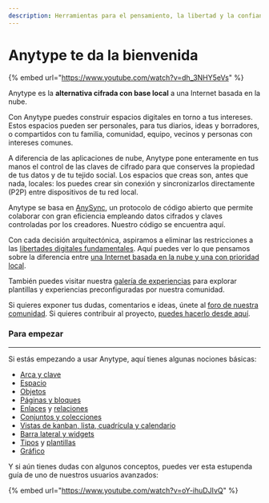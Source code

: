 ```yaml
---
description: Herramientas para el pensamiento, la libertad y la confianza
---
```


# Anytype te da la bienvenida

{% embed url="https://www.youtube.com/watch?v=dh_3NHY5eVs" %}

Anytype es la **alternativa cifrada con base local** a una Internet basada en la nube.&#x20;

Con Anytype puedes construir espacios digitales en torno a tus intereses. Estos espacios pueden ser personales, para tus diarios, ideas y borradores, o compartidos con tu familia, comunidad, equipo, vecinos y personas con intereses comunes.

A diferencia de las aplicaciones de nube, Anytype pone enteramente en tus manos el control de las claves de cifrado para que conserves la propiedad de tus datos y de tu tejido social. Los espacios que creas son, antes que nada, locales: los puedes crear sin conexión y sincronizarlos directamente (P2P) entre dispositivos de tu red local.&#x20;

Anytype se basa en [AnySync](https://tech.anytype.io/any-sync/overview), un protocolo de código abierto que permite colaborar con gran eficiencia empleando datos cifrados y claves controladas por los creadores. Nuestro código se encuentra aquí.

Con cada decisión arquitectónica, aspiramos a eliminar las restricciones a las [libertades digitales fundamentales](https://youtu.be/6Hyr881Xi8A?si=tVftb8x9V5koMt0U). Aquí puedes ver lo que pensamos sobre la diferencia entre [una Internet basada en la nube y una con prioridad local](https://blog.anytype.io/the-nervous-system-of-humanity-needs-an-upgrade/).

También puedes visitar nuestra [galería de experiencias](https://gallery.any.coop) para explorar plantillas y experiencias preconfiguradas por nuestra comunidad.&#x20;

Si quieres exponer tus dudas, comentarios e ideas, únete al [foro de nuestra comunidad](https://community.anytype.io). Si quieres contribuir al proyecto, [puedes hacerlo desde aquí](https://github.com/orgs/anyproto/discussions).

### Para empezar

***

Si estás empezando a usar Anytype, aquí tienes algunas nociones básicas:

* [Arca y clave](basics/vault-and-key.md)
* [Espacio](basics/space/)
* [Objetos](basics/object-editor/)
* [Páginas y bloques](basics/object-editor/blocks.md)
* [Enlaces](anytype-basics/object-editor/linking-objects.md) y [relaciones](basics/relations/)
* [Conjuntos y colecciones](basics/sets-and-collections/)
* [Vistas de kanban, lista, cuadrícula y calendario](basics/sets-and-collections/views.md)
* [Barra lateral y widgets](basics/vault-and-key/customize-and-edit-the-sidebar.md)
* [Tipos](basics/types/) y [plantillas](basics/types/templates.md)
* [Gráfico](basics/graph.md)

Y si aún tienes dudas con algunos conceptos, puedes ver esta estupenda guía de uno de nuestros usuarios avanzados:

{% embed url="https://www.youtube.com/watch?v=oY-ihuDJIvQ" %}
